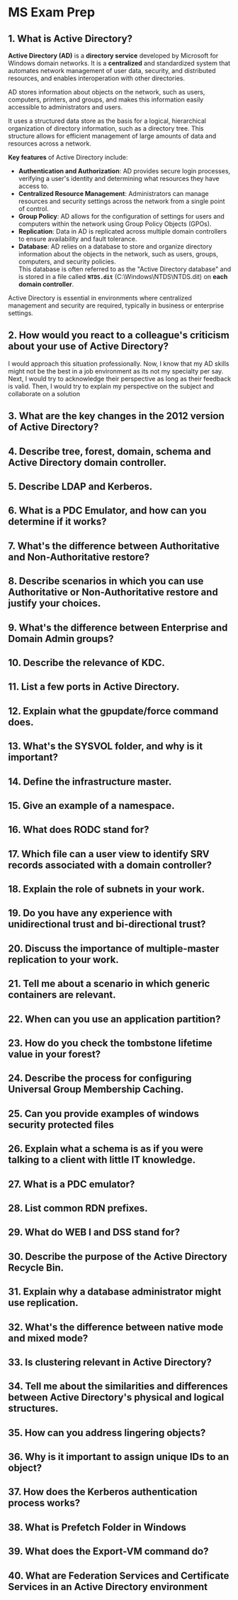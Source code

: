 # MS Exam Prep

## 1. What is Active Directory?

**Active Directory (AD)** is a **directory service** developed by Microsoft for Windows domain networks. It is a **centralized** and standardized system that automates network management of user data, security, and distributed resources, and enables interoperation with other directories.

AD stores information about objects on the network, such as users, computers, printers, and groups, and makes this information easily accessible to administrators and users.&#x20;

It uses a structured data store as the basis for a logical, hierarchical organization of directory information, such as a directory tree. This structure allows for efficient management of large amounts of data and resources across a network.

**Key features** of Active Directory include:

* **Authentication and Authorization**: AD provides secure login processes, verifying a user's identity and determining what resources they have access to.
* **Centralized Resource Management**: Administrators can manage resources and security settings across the network from a single point of control.
* **Group Policy**: AD allows for the configuration of settings for users and computers within the network using Group Policy Objects (GPOs).
* **Replication**: Data in AD is replicated across multiple domain controllers to ensure availability and fault tolerance.
* **Database**: AD relies on a database to store and organize directory information about the objects in the network, such as users, groups, computers, and security policies. \
  This database is often referred to as the "Active Directory database" and is stored in a file called **`NTDS.dit`** (C:\Windows\NTDS\NTDS.dit) on **each domain controller**.

Active Directory is essential in environments where centralized management and security are required, typically in business or enterprise settings.

## 2. How would you react to a colleague's criticism about your use of Active Directory?

I would approach this situation professionally. Now, I know that my AD skills might not be the best in a job environment as its not my specialty per say. Next, I would try to acknowledge their perspective as long as their feedback is valid. Then, I would try to explain my perspective on the subject and collaborate on a solution

## 3. What are the key changes in the 2012 version of Active Directory?

## 4. Describe tree, forest, domain, schema and Active Directory domain controller.

## 5. Describe LDAP and Kerberos.

## 6. What is a PDC Emulator, and how can you determine if it works?

## 7. What's the difference between Authoritative and Non-Authoritative restore?

## 8. Describe scenarios in which you can use Authoritative or Non-Authoritative restore and justify your choices.

## 9. What's the difference between Enterprise and Domain Admin groups?

## 10. Describe the relevance of KDC.

## 11. List a few ports in Active Directory.

## 12. Explain what the gpupdate/force command does.

## 13. What's the SYSVOL folder, and why is it important?

## 14. Define the infrastructure master.

## 15. Give an example of a namespace.

## 16. What does RODC stand for?

## 17. Which file can a user view to identify SRV records associated with a domain controller?

## 18. Explain the role of subnets in your work.

## 19. Do you have any experience with unidirectional trust and bi-directional trust?

## 20. Discuss the importance of multiple-master replication to your work.

## 21. Tell me about a scenario in which generic containers are relevant.

## 22. When can you use an application partition?

## 23. How do you check the tombstone lifetime value in your forest?

## 24. Describe the process for configuring Universal Group Membership Caching.

## 25. Can you provide examples of windows security protected files

## 26. Explain what a schema is as if you were talking to a client with little IT knowledge.

## 27. What is a PDC emulator?

## 28. List common RDN prefixes.

## 29. What do WEB I and DSS stand for?

## 30. Describe the purpose of the Active Directory Recycle Bin.

## 31. Explain why a database administrator might use replication.

## 32. What's the difference between native mode and mixed mode?

## 33. Is clustering relevant in Active Directory?

## 34. Tell me about the similarities and differences between Active Directory's physical and logical structures.

## 35. How can you address lingering objects?

## 36. Why is it important to assign unique IDs to an object?

## 37. How does the Kerberos authentication process works?

## 38. What is Prefetch Folder in Windows

## 39. What does the Export-VM command do?

## 40. What are Federation Services and Certificate Services in an Active Directory environment
